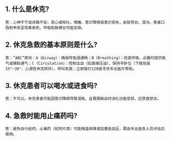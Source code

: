 ## 1. 什么是休克?

    答：心神不宁或烦躁不安，恶心或呕吐，嗜睡、意识障碍或意识丧失，皮肤苍白、湿冷。患者口唇和甲床呈现青紫色，呼吸和脉搏也可能加快。

## 2. 休克急救的基本原则是什么?

    答：“ABC”原则：A（Airway）：确保呼吸道通畅；B（Breathing）：检查呼吸，必要时提供氧气或辅助通气；C（Circulation）：控制出血（如直接压迫）、保持平卧位（下肢抬高15°~30°，心源性休克除外）。呼叫急救：立即拨打120或寻求专业医疗帮助。

## 3. 休克患者可以喝水或进食吗?

    答：不可以。休克患者可能因意识障碍导致误吸，且胃肠缺血时消化功能受损，应禁食禁水。

## 4. 急救时能用止痛药吗?

    答：避免自行给药。止痛药（如阿片类）可能掩盖病情或加重低血压，需由专业医务人员评估后使用。